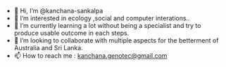 - 👋 Hi, I’m @kanchana-sankalpa
- 👀 I’m interested in ecology ,social and computer interations..
- 🌱 I’m currently learning a lot without being a specialist and try to produce usable outcome in each steps.
- 💞️ I’m looking to collaborate with multiple aspects for the betterment of Australia and Sri Lanka.
- 📫 How to reach me : kanchana.genotec@gmail.com

<!---
kanchana-sankalpa/kanchana-sankalpa is a ✨ special ✨ repository because its `README.md` (this file) appears on your GitHub profile.
You can click the Preview link to take a look at your changes.
--->
